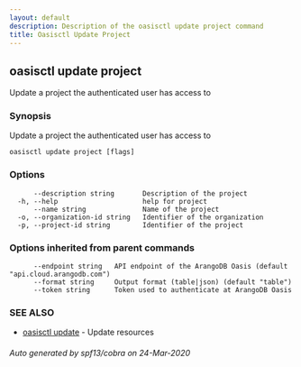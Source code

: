 ```yaml
---
layout: default
description: Description of the oasisctl update project command
title: Oasisctl Update Project
---
```

## oasisctl update project

Update a project the authenticated user has access to

### Synopsis

Update a project the authenticated user has access to

```
oasisctl update project [flags]
```

### Options

```
      --description string       Description of the project
  -h, --help                     help for project
      --name string              Name of the project
  -o, --organization-id string   Identifier of the organization
  -p, --project-id string        Identifier of the project
```

### Options inherited from parent commands

```
      --endpoint string   API endpoint of the ArangoDB Oasis (default "api.cloud.arangodb.com")
      --format string     Output format (table|json) (default "table")
      --token string      Token used to authenticate at ArangoDB Oasis
```

### SEE ALSO

* [oasisctl update](oasisctl_update.md)	 - Update resources

###### Auto generated by spf13/cobra on 24-Mar-2020

